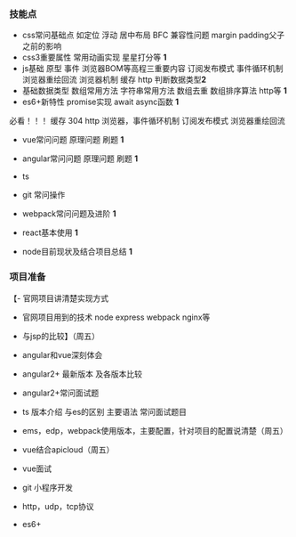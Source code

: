 ### 技能点
- css常问基础点 如定位 浮动 居中布局 BFC 兼容性问题 margin padding父子之前的影响
- css3重要属性 常用动画实现 星星打分等 **1**
- js基础 原型 事件 浏览器BOM等高程三重要内容 订阅发布模式  事件循环机制  浏览器重绘回流 浏览器机制  缓存 http 判断数据类型**2**
-  基础数据类型 数组常用方法 字符串常用方法 数组去重 数组排序算法 http等 **1**
- es6+新特性 promise实现 await async函数 **1**

必看！！！ 缓存 304 http 浏览器，事件循环机制 订阅发布模式 浏览器重绘回流  

- vue常问问题 原理问题 刷题 **1**
- angular常问问题 原理问题 刷题 **1**
- ts
- git 常问操作 
- webpack常问问题及进阶 **1**

- react基本使用 **1**
- node目前现状及结合项目总结 **1**


### 项目准备
【- 官网项目讲清楚实现方式
- 官网项目用到的技术 node express webpack nginx等
- 与jsp的比较】（周五）
  
- angular和vue深刻体会
- angular2+ 最新版本 及各版本比较
- angular2+常问面试题
- ts 版本介绍 与es的区别 主要语法 常问面试题目

- ems，edp，webpack使用版本，主要配置，针对项目的配置说清楚（周五）
-  vue结合apicloud（周五）

  
-  vue面试
-  git 小程序开发
-  http，udp，tcp协议
-  es6+



